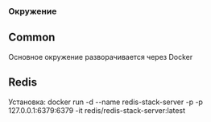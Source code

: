 ### Окружение
## Common
Основное окружение разворачивается через Docker

## Redis
Установка:
docker run -d --name redis-stack-server -p -p 127.0.0.1:6379:6379 -it redis/redis-stack-server:latest